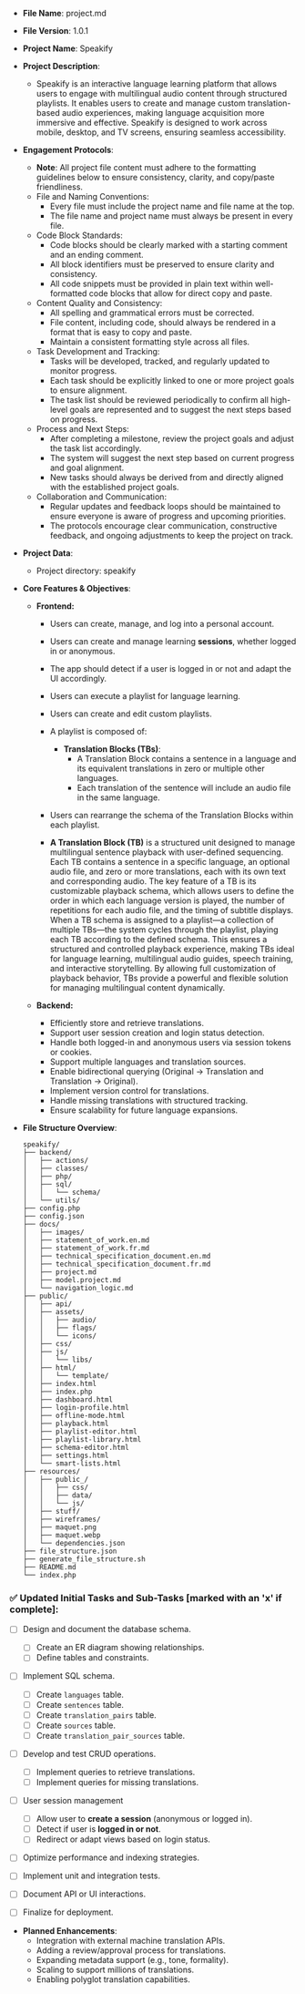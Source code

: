 - **File Name**: project.md  
- **File Version**: 1.0.1  

- **Project Name**: Speakify  

- **Project Description**:  
    - Speakify is an interactive language learning platform that allows users to engage with multilingual audio content through structured playlists. It enables users to create and manage custom translation-based audio experiences, making language acquisition more immersive and effective. Speakify is designed to work across mobile, desktop, and TV screens, ensuring seamless accessibility.

- **Engagement Protocols**:  
    - **Note**: All project file content must adhere to the formatting guidelines below to ensure consistency, clarity, and copy/paste friendliness.  
    - File and Naming Conventions:
        - Every file must include the project name and file name at the top.
        - The file name and project name must always be present in every file.
    - Code Block Standards:
        - Code blocks should be clearly marked with a starting comment and an ending comment.
        - All block identifiers must be preserved to ensure clarity and consistency.
        - All code snippets must be provided in plain text within well-formatted code blocks that allow for direct copy and paste.
    - Content Quality and Consistency:
        - All spelling and grammatical errors must be corrected.
        - File content, including code, should always be rendered in a format that is easy to copy and paste.
        - Maintain a consistent formatting style across all files.
    - Task Development and Tracking:
        - Tasks will be developed, tracked, and regularly updated to monitor progress.
        - Each task should be explicitly linked to one or more project goals to ensure alignment.
        - The task list should be reviewed periodically to confirm all high-level goals are represented and to suggest the next steps based on progress.
    - Process and Next Steps:
        - After completing a milestone, review the project goals and adjust the task list accordingly.
        - The system will suggest the next step based on current progress and goal alignment.
        - New tasks should always be derived from and directly aligned with the established project goals.
    - Collaboration and Communication:
        - Regular updates and feedback loops should be maintained to ensure everyone is aware of progress and upcoming priorities.
        - The protocols encourage clear communication, constructive feedback, and ongoing adjustments to keep the project on track.

- **Project Data**:
    - Project directory: speakify

- **Core Features & Objectives**:

    - **Frontend:**
        - Users can create, manage, and log into a personal account.
        - Users can create and manage learning **sessions**, whether logged in or anonymous.
        - The app should detect if a user is logged in or not and adapt the UI accordingly.
        - Users can execute a playlist for language learning.
        - Users can create and edit custom playlists.
        - A playlist is composed of:
            - **Translation Blocks (TBs)**:
                - A Translation Block contains a sentence in a language and its equivalent translations in zero or multiple other languages.
                - Each translation of the sentence will include an audio file in the same language.
        - Users can rearrange the schema of the Translation Blocks within each playlist.

        - **A Translation Block (TB)** is a structured unit designed to manage multilingual sentence playback with user-defined sequencing. Each TB contains a sentence in a specific language, an optional audio file, and zero or more translations, each with its own text and corresponding audio. The key feature of a TB is its customizable playback schema, which allows users to define the order in which each language version is played, the number of repetitions for each audio file, and the timing of subtitle displays. When a TB schema is assigned to a playlist—a collection of multiple TBs—the system cycles through the playlist, playing each TB according to the defined schema. This ensures a structured and controlled playback experience, making TBs ideal for language learning, multilingual audio guides, speech training, and interactive storytelling. By allowing full customization of playback behavior, TBs provide a powerful and flexible solution for managing multilingual content dynamically.

    - **Backend:**
        - Efficiently store and retrieve translations.
        - Support user session creation and login status detection.
        - Handle both logged-in and anonymous users via session tokens or cookies.
        - Support multiple languages and translation sources.
        - Enable bidirectional querying (Original → Translation and Translation → Original).
        - Implement version control for translations.
        - Handle missing translations with structured tracking.
        - Ensure scalability for future language expansions.


- **File Structure Overview**:
    ```
    speakify/
    ├── backend/
    │   ├── actions/
    │   ├── classes/
    │   ├── php/
    │   ├── sql/
    │   │   └── schema/
    │   └── utils/
    ├── config.php
    ├── config.json
    ├── docs/
    │   ├── images/
    │   ├── statement_of_work.en.md
    │   ├── statement_of_work.fr.md
    │   ├── technical_specification_document.en.md
    │   ├── technical_specification_document.fr.md
    │   ├── project.md
    │   ├── model.project.md
    │   └── navigation_logic.md
    ├── public/
    │   ├── api/
    │   ├── assets/
    │   │   ├── audio/
    │   │   ├── flags/
    │   │   └── icons/
    │   ├── css/
    │   ├── js/
    │   │   └── libs/
    │   ├── html/
    │   │   └── template/
    │   ├── index.html
    │   ├── index.php
    │   ├── dashboard.html
    │   ├── login-profile.html
    │   ├── offline-mode.html
    │   ├── playback.html
    │   ├── playlist-editor.html
    │   ├── playlist-library.html
    │   ├── schema-editor.html
    │   ├── settings.html
    │   └── smart-lists.html
    ├── resources/
    │   ├── public_/
    │   │   ├── css/
    │   │   ├── data/
    │   │   └── js/
    │   ├── stuff/
    │   ├── wireframes/
    │   ├── maquet.png
    │   ├── maquet.webp
    │   └── dependencies.json
    ├── file_structure.json
    ├── generate_file_structure.sh
    ├── README.md
    └── index.php
    ```

### ✅ Updated Initial Tasks and Sub-Tasks [marked with an 'x' if complete]:

- [ ] Design and document the database schema.  
    - [ ] Create an ER diagram showing relationships.  
    - [ ] Define tables and constraints.  

- [ ] Implement SQL schema.  
    - [ ] Create `languages` table.  
    - [ ] Create `sentences` table.  
    - [ ] Create `translation_pairs` table.  
    - [ ] Create `sources` table.  
    - [ ] Create `translation_pair_sources` table.  

- [ ] Develop and test CRUD operations.  
    - [ ] Implement queries to retrieve translations.  
    - [ ] Implement queries for missing translations.  

- [ ] User session management  
    - [ ] Allow user to **create a session** (anonymous or logged in).  
    - [ ] Detect if user is **logged in or not**.  
    - [ ] Redirect or adapt views based on login status.  

- [ ] Optimize performance and indexing strategies.  
- [ ] Implement unit and integration tests.  
- [ ] Document API or UI interactions.  
- [ ] Finalize for deployment.


- **Planned Enhancements**:
    - Integration with external machine translation APIs.
    - Adding a review/approval process for translations.
    - Expanding metadata support (e.g., tone, formality).
    - Scaling to support millions of translations.
    - Enabling polyglot translation capabilities.
